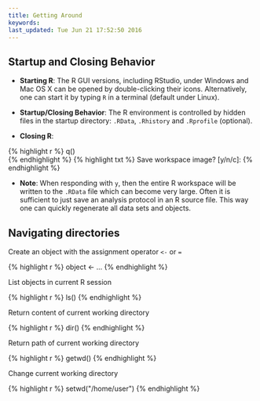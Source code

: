 ```yaml
---
title: Getting Around
keywords: 
last_updated: Tue Jun 21 17:52:50 2016
---
```


## Startup and Closing Behavior

* __Starting R__:
    The R GUI versions, including RStudio, under Windows and Mac OS X can be
    opened by double-clicking their icons. Alternatively, one can start it by
    typing `R` in a terminal (default under Linux). 

* __Startup/Closing Behavior__:
    The R environment is controlled by hidden files in the startup directory:
    `.RData`, `.Rhistory` and `.Rprofile` (optional). 
	
    
* __Closing R__:


{% highlight r %}
q()  
{% endhighlight %}
{% highlight txt %}
Save workspace image? [y/n/c]:
{% endhighlight %}
        
* __Note__:
    When responding with `y`, then the entire R workspace will be written to
    the `.RData` file which can become very large. Often it is sufficient to just
    save an analysis protocol in an R source file. This way one can quickly
    regenerate all data sets and objects. 


## Navigating directories

Create an object with the assignment operator `<-` or `=`

{% highlight r %}
object <- ...
{% endhighlight %}

List objects in current R session

{% highlight r %}
ls()
{% endhighlight %}

Return content of current working directory

{% highlight r %}
dir()
{% endhighlight %}

Return path of current working directory

{% highlight r %}
getwd()
{% endhighlight %}

Change current working directory

{% highlight r %}
setwd("/home/user")
{% endhighlight %}

